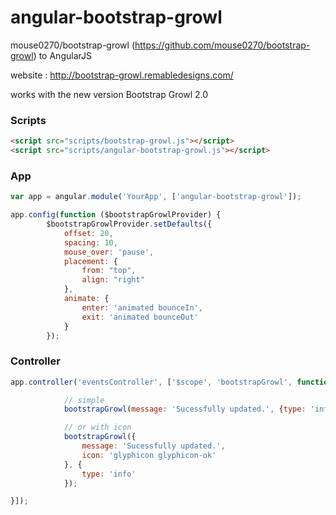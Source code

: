 angular-bootstrap-growl
=======================


mouse0270/bootstrap-growl (https://github.com/mouse0270/bootstrap-growl) to AngularJS

website : http://bootstrap-growl.remabledesigns.com/

works with the new version Bootstrap Growl 2.0

### Scripts

```html
<script src="scripts/bootstrap-growl.js"></script>
<script src="scripts/angular-bootstrap-growl.js"></script>
```

### App

```js
var app = angular.module('YourApp', ['angular-bootstrap-growl']);
```

```js
app.config(function ($bootstrapGrowlProvider) {
        $bootstrapGrowlProvider.setDefaults({
            offset: 20,
            spacing: 10,
            mouse_over: 'pause',
            placement: {
                from: "top",
                align: "right"
            },
            animate: {
                enter: 'animated bounceIn',
                exit: 'animated bounceOut'
            }
        });
```

### Controller

```js
app.controller('eventsController', ['$scope', 'bootstrapGrowl', function ($scope, bootstrapGrowl) {

			// simple
            bootstrapGrowl(message: 'Sucessfully updated.', {type: 'info'});

           	// or with icon
            bootstrapGrowl({
                message: 'Sucessfully updated.',
                icon: 'glyphicon glyphicon-ok'
            }, {
                type: 'info'
            });

}]);
```
